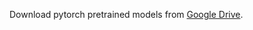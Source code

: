 Download pytorch pretrained models from [Google Drive](https://drive.google.com/drive/folders/10_tYVcHFRyUbDbHZMTtoqG7QHIsYgq9s?usp=sharing).
